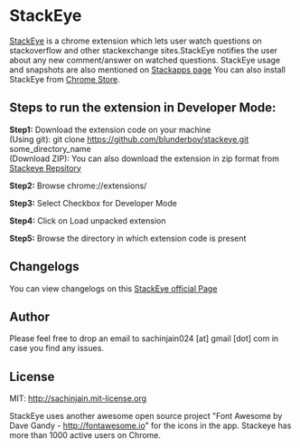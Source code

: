 StackEye
==========

[StackEye](http://blunderboy.github.io/stackeye/index.html) is a chrome extension which lets user watch questions on stackoverflow and other stackexchange sites.StackEye notifies the user about any new comment/answer on watched questions. 
StackEye usage and snapshots are also mentioned on [Stackapps page](http://stackapps.com/q/4454/20686)
You can also install StackEye from [Chrome Store](https://chrome.google.com/webstore/detail/stackeye/pihfndpmcafdecheofkjfkadecoogigm).

Steps to run the extension in Developer Mode:
----------------------

<strong>Step1:</strong> Download the extension code on your machine <br/>
(Using git): git clone https://github.com/blunderboy/stackeye.git some_directory_name <br/>
(Download ZIP): You can also download the extension in zip format from  [Stackeye Repsitory](https://github.com/blunderboy/stackeye)

<strong>Step2:</strong> Browse chrome://extensions/

<strong>Step3:</strong> Select Checkbox for Developer Mode

<strong>Step4:</strong> Click on Load unpacked extension

<strong>Step5:</strong> Browse the directory in which extension code is present

Changelogs
-----------

You can view changelogs on this [StackEye official Page](http://blunderboy.github.io/stackeye/index.html#changelog)

Author
------------------------------

Please feel free to drop an email to sachinjain024 [at] gmail [dot] com in case you find any issues.


License
----------------------

MIT: http://sachinjain.mit-license.org

StackEye uses another awesome open source project "Font Awesome by Dave Gandy - http://fontawesome.io"
for the icons in the app.
Stackeye has more than 1000 active users on Chrome.
